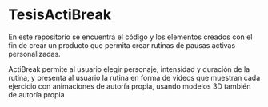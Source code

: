 # TesisActiBreak

En este repositorio se encuentra el código y los elementos creados con el fin de crear un producto que permita crear rutinas de pausas activas personalizadas. 

ActiBreak permite al usuario elegir personaje, intensidad y duración de la rutina, y presenta al usuario la rutina en forma de videos que muestran cada ejercicio con animaciones de autoría propia, usando modelos 3D también de autoría propia

